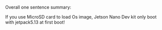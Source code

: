 Overall one sentence summary: 

If you use MicroSD card to load Os image, Jetson Nano Dev kit only boot with jetpack5.13 at first boot!


